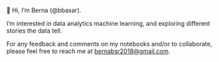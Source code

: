 ### 
👋 Hi, I’m Berna (@bbasar).

I’m interested in data analytics machine learning, and exploring different stories the data tell. 

For any feedback and comments on my notebooks and/or to collaborate, please feel free to reach me at bernabsr2018@gmail.com. 

